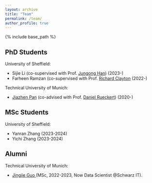 ```yaml
---
layout: archive
title: "Team"
permalink: /team/
author_profile: true
---
```

{% include base_path %}

PhD Students
------------

University of Sheffield:

* Sijie Li (co-supervised with Prof. [Jungong Han](https://scholar.google.co.uk/citations?user=hNi1gxAAAAAJ&hl=en)) (2023-)
* Farheen Ramzan (co-supervised with Prof. [Richard Clayton](https://www.sheffield.ac.uk/dcs/people/academic/richard-clayton) (2022-)

Technical University of Munich:

* [Jiazhen Pan](https://aim-lab.io/author/jiazhen-pan/) (co-advised with Prof. [Daniel Rueckert](https://scholar.google.com/citations?user=H0O0WnQAAAAJ&hl=en)) (2020-)

MSc Students
------------

University of Sheffield:

* Yanran Zhang (2023-2024)
* Yichi Zhang (2023-2024)

Alumni
------

Technical University of Munich:

* [Jingjie Guo ](https://www.linkedin.com/in/jingjie-g-6897a4247/)(MSc, 2022-2023, Now Data Scientist @Schwarz IT).
